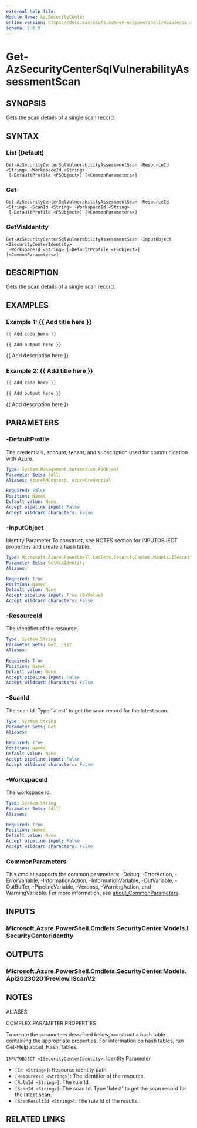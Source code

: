 ```yaml
---
external help file:
Module Name: Az.SecurityCenter
online version: https://docs.microsoft.com/en-us/powershell/module/az.securitycenter/get-azsecuritycentersqlvulnerabilityassessmentscan
schema: 2.0.0
---
```


# Get-AzSecurityCenterSqlVulnerabilityAssessmentScan

## SYNOPSIS
Gets the scan details of a single scan record.

## SYNTAX

### List (Default)
```
Get-AzSecurityCenterSqlVulnerabilityAssessmentScan -ResourceId <String> -WorkspaceId <String>
 [-DefaultProfile <PSObject>] [<CommonParameters>]
```

### Get
```
Get-AzSecurityCenterSqlVulnerabilityAssessmentScan -ResourceId <String> -ScanId <String> -WorkspaceId <String>
 [-DefaultProfile <PSObject>] [<CommonParameters>]
```

### GetViaIdentity
```
Get-AzSecurityCenterSqlVulnerabilityAssessmentScan -InputObject <ISecurityCenterIdentity>
 -WorkspaceId <String> [-DefaultProfile <PSObject>] [<CommonParameters>]
```

## DESCRIPTION
Gets the scan details of a single scan record.

## EXAMPLES

### Example 1: {{ Add title here }}
```powershell
{{ Add code here }}
```

```output
{{ Add output here }}
```

{{ Add description here }}

### Example 2: {{ Add title here }}
```powershell
{{ Add code here }}
```

```output
{{ Add output here }}
```

{{ Add description here }}

## PARAMETERS

### -DefaultProfile
The credentials, account, tenant, and subscription used for communication with Azure.

```yaml
Type: System.Management.Automation.PSObject
Parameter Sets: (All)
Aliases: AzureRMContext, AzureCredential

Required: False
Position: Named
Default value: None
Accept pipeline input: False
Accept wildcard characters: False
```

### -InputObject
Identity Parameter
To construct, see NOTES section for INPUTOBJECT properties and create a hash table.

```yaml
Type: Microsoft.Azure.PowerShell.Cmdlets.SecurityCenter.Models.ISecurityCenterIdentity
Parameter Sets: GetViaIdentity
Aliases:

Required: True
Position: Named
Default value: None
Accept pipeline input: True (ByValue)
Accept wildcard characters: False
```

### -ResourceId
The identifier of the resource.

```yaml
Type: System.String
Parameter Sets: Get, List
Aliases:

Required: True
Position: Named
Default value: None
Accept pipeline input: False
Accept wildcard characters: False
```

### -ScanId
The scan Id.
Type 'latest' to get the scan record for the latest scan.

```yaml
Type: System.String
Parameter Sets: Get
Aliases:

Required: True
Position: Named
Default value: None
Accept pipeline input: False
Accept wildcard characters: False
```

### -WorkspaceId
The workspace Id.

```yaml
Type: System.String
Parameter Sets: (All)
Aliases:

Required: True
Position: Named
Default value: None
Accept pipeline input: False
Accept wildcard characters: False
```

### CommonParameters
This cmdlet supports the common parameters: -Debug, -ErrorAction, -ErrorVariable, -InformationAction, -InformationVariable, -OutVariable, -OutBuffer, -PipelineVariable, -Verbose, -WarningAction, and -WarningVariable. For more information, see [about_CommonParameters](http://go.microsoft.com/fwlink/?LinkID=113216).

## INPUTS

### Microsoft.Azure.PowerShell.Cmdlets.SecurityCenter.Models.ISecurityCenterIdentity

## OUTPUTS

### Microsoft.Azure.PowerShell.Cmdlets.SecurityCenter.Models.Api20230201Preview.IScanV2

## NOTES

ALIASES

COMPLEX PARAMETER PROPERTIES

To create the parameters described below, construct a hash table containing the appropriate properties. For information on hash tables, run Get-Help about_Hash_Tables.


`INPUTOBJECT <ISecurityCenterIdentity>`: Identity Parameter
  - `[Id <String>]`: Resource identity path
  - `[ResourceId <String>]`: The identifier of the resource.
  - `[RuleId <String>]`: The rule Id.
  - `[ScanId <String>]`: The scan Id. Type 'latest' to get the scan record for the latest scan.
  - `[ScanResultId <String>]`: The rule Id of the results.

## RELATED LINKS

